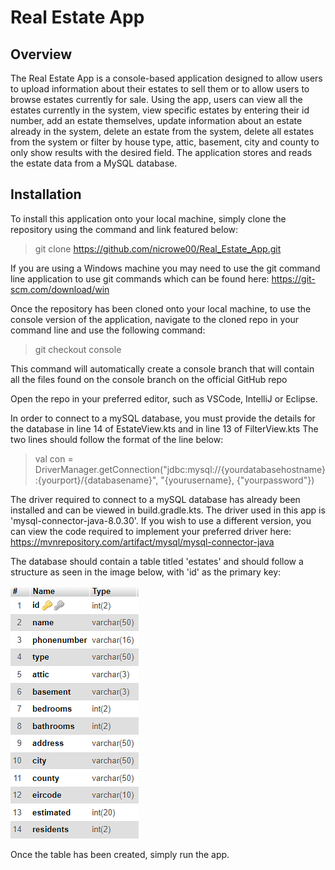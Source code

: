 # Real Estate App 

## Overview

The Real Estate App is a console-based application designed to allow users to upload information about their estates to sell them or to allow users to browse estates currently for sale. 
Using the app, users can view all the estates currently in the system, view specific estates by entering their id number, add an estate themselves, update information about an estate already in the system, delete an estate from the system, delete all estates from the system or filter by house type, attic, basement, city and county to only show results with the desired field.
The application stores and reads the estate data from a MySQL database.

## Installation 
To install this application onto your local machine, simply clone the repository using the command and link featured below:
> git clone https://github.com/nicrowe00/Real_Estate_App.git

If you are using a Windows machine you may need to use the git command line application to use git commands which can be found here: https://git-scm.com/download/win

Once the repository has been cloned onto your local machine, to use the console version of the application, navigate to the cloned repo in your command line and use the following command:
> git checkout console

This command will automatically create a console branch that will contain all the files found on the console branch on the official GitHub repo

Open the repo in your preferred editor, such as VSCode, IntelliJ or Eclipse. 

In order to connect to a mySQL database, you must provide the details for the database in line 14 of EstateView.kts and in line 13 of FilterView.kts
The two lines should follow the format of the line below:

> val con = DriverManager.getConnection("jdbc:mysql://{yourdatabasehostname}:{yourport}/{databasename}", "{yourusername}, {"yourpassword"})

The driver required to connect to a mySQL database has already been installed and can be viewed in build.gradle.kts. The driver used in this app is 'mysql-connector-java-8.0.30'. If you wish to use a different version, you can view the code required to implement your preferred driver here: https://mvnrepository.com/artifact/mysql/mysql-connector-java


The database should contain a table titled 'estates' and should follow a structure as seen in the image below, with 'id' as the primary key:

![ ](images/database_structure.png)

Once the table has been created, simply run the app.